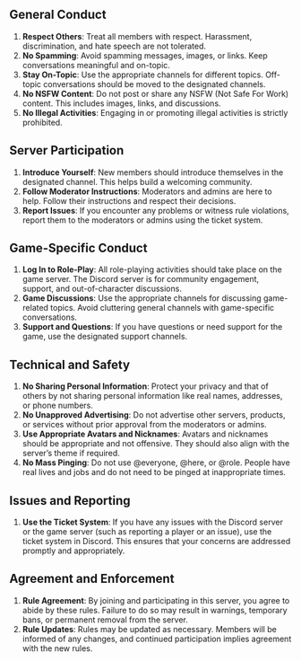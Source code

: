 ## **General Conduct**
1. **Respect Others**: Treat all members with respect. Harassment, discrimination, and hate speech are not tolerated.
2. **No Spamming**: Avoid spamming messages, images, or links. Keep conversations meaningful and on-topic.
3. **Stay On-Topic**: Use the appropriate channels for different topics. Off-topic conversations should be moved to the designated channels.
4. **No NSFW Content**: Do not post or share any NSFW (Not Safe For Work) content. This includes images, links, and discussions.
5. **No Illegal Activities**: Engaging in or promoting illegal activities is strictly prohibited.

## **Server Participation**
1. **Introduce Yourself**: New members should introduce themselves in the designated channel. This helps build a welcoming community.
2. **Follow Moderator Instructions**: Moderators and admins are here to help. Follow their instructions and respect their decisions.
3. **Report Issues**: If you encounter any problems or witness rule violations, report them to the moderators or admins using the ticket system.

## **Game-Specific Conduct**
1. **Log In to Role-Play**: All role-playing activities should take place on the game server. The Discord server is for community engagement, support, and out-of-character discussions.
2. **Game Discussions**: Use the appropriate channels for discussing game-related topics. Avoid cluttering general channels with game-specific conversations.
3. **Support and Questions**: If you have questions or need support for the game, use the designated support channels.

## **Technical and Safety**
1. **No Sharing Personal Information**: Protect your privacy and that of others by not sharing personal information like real names, addresses, or phone numbers.
2. **No Unapproved Advertising**: Do not advertise other servers, products, or services without prior approval from the moderators or admins.
3. **Use Appropriate Avatars and Nicknames**: Avatars and nicknames should be appropriate and not offensive. They should also align with the server’s theme if required.
4. **No Mass Pinging**: Do not use @everyone, @here, or @role. People have real lives and jobs and do not need to be pinged at inappropriate times.

## **Issues and Reporting**
1. **Use the Ticket System**: If you have any issues with the Discord server or the game server (such as reporting a player or an issue), use the ticket system in Discord. This ensures that your concerns are addressed promptly and appropriately.

## **Agreement and Enforcement**
1. **Rule Agreement**: By joining and participating in this server, you agree to abide by these rules. Failure to do so may result in warnings, temporary bans, or permanent removal from the server.
2. **Rule Updates**: Rules may be updated as necessary. Members will be informed of any changes, and continued participation implies agreement with the new rules.